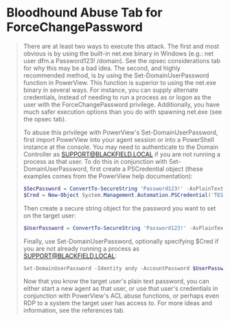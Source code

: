 # Bloodhound Abuse Tab for ForceChangePassword

> There are at least two ways to execute this attack. The first and most obvious is by using the built-in net.exe binary in Windows (e.g.: net user dfm.a Password123! /domain). See the opsec considerations tab for why this may be a bad idea. The second, and highly recommended method, is by using the Set-DomainUserPassword function in PowerView. This function is superior to using the net.exe binary in several ways. For instance, you can supply alternate credentials, instead of needing to run a process as or logon as the user with the ForceChangePassword privilege. Additionally, you have much safer execution options than you do with spawning net.exe (see the opsec tab).
>
> To abuse this privilege with PowerView's Set-DomainUserPassword, first import PowerView into your agent session or into a PowerShell instance at the console. You may need to authenticate to the Domain Controller as SUPPORT@BLACKFIELD.LOCAL if you are not running a process as that user. To do this in conjunction with Set-DomainUserPassword, first create a PSCredential object (these examples comes from the PowerView help documentation):
>
> ```powershell
> $SecPassword = ConvertTo-SecureString 'Password123!' -AsPlainText -Force
> $Cred = New-Object System.Management.Automation.PSCredential('TESTLAB\dfm.a', $SecPassword)
> ```
> Then create a secure string object for the password you want to set on the target user:
>
> ```powershell
> $UserPassword = ConvertTo-SecureString 'Password123!' -AsPlainText -Force
>```
> Finally, use Set-DomainUserPassword, optionally specifying $Cred if you are not already running a process as SUPPORT@BLACKFIELD.LOCAL:
>```powershell
> Set-DomainUserPassword -Identity andy -AccountPassword $UserPassword -Credential $Cred
>```
> Now that you know the target user's plain text password, you can either start a new agent as that user, or use that user's credentials in conjunction with PowerView's ACL abuse functions, or perhaps even RDP to a system the target user has access to. For more ideas and information, see the references tab.
